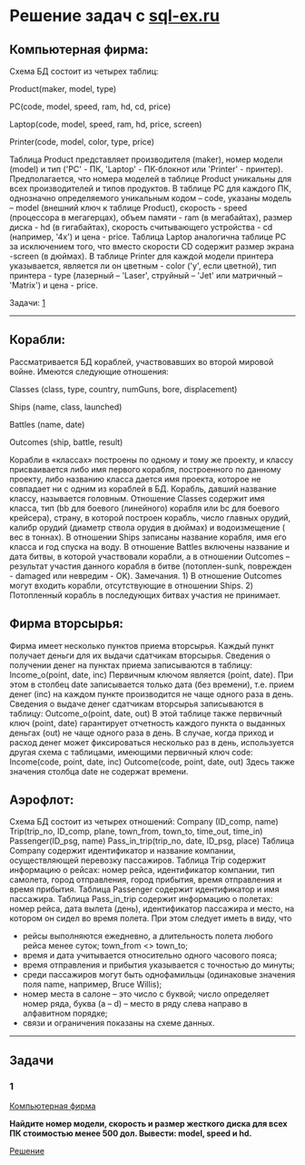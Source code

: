 <h1>Решение задач с <a href="https://sql-ex.ru/">sql-ex.ru</a></h1>



<h2>Компьютерная фирма: </h2>
Схема БД состоит из четырех таблиц:

Product(maker, model, type)

PC(code, model, speed, ram, hd, cd, price)

Laptop(code, model, speed, ram, hd, price, screen)

Printer(code, model, color, type, price)

Таблица Product представляет производителя (maker), номер модели (model) и тип ('PC' - ПК, 'Laptop' - ПК-блокнот или 'Printer' - принтер). Предполагается, что номера моделей в таблице Product уникальны для всех производителей и типов продуктов. В таблице PC для каждого ПК, однозначно определяемого уникальным кодом – code, указаны модель – model (внешний ключ к таблице Product), скорость - speed (процессора в мегагерцах), объем памяти - ram (в мегабайтах), размер диска - hd (в гигабайтах), скорость считывающего устройства - cd (например, '4x') и цена - price. Таблица Laptop аналогична таблице РС за исключением того, что вместо скорости CD содержит размер экрана -screen (в дюймах). В таблице Printer для каждой модели принтера указывается, является ли он цветным - color ('y', если цветной), тип принтера - type (лазерный – 'Laser', струйный – 'Jet' или матричный – 'Matrix') и цена - price.

Задачи: <a href="#1">1</a>

<hr>

<h2>Корабли: </h2>
Рассматривается БД кораблей, участвовавших во второй мировой войне. Имеются следующие отношения:

Classes (class, type, country, numGuns, bore, displacement)

Ships (name, class, launched)

Battles (name, date)

Outcomes (ship, battle, result)


Корабли в «классах» построены по одному и тому же проекту, и классу присваивается либо имя первого корабля, построенного по данному проекту, либо названию класса дается имя проекта, которое не совпадает ни с одним из кораблей в БД. Корабль, давший название классу, называется головным.
Отношение Classes содержит имя класса, тип (bb для боевого (линейного) корабля или bc для боевого крейсера), страну, в которой построен корабль, число главных орудий, калибр орудий (диаметр ствола орудия в дюймах) и водоизмещение ( вес в тоннах). В отношении Ships записаны название корабля, имя его класса и год спуска на воду. В отношение Battles включены название и дата битвы, в которой участвовали корабли, а в отношении Outcomes – результат участия данного корабля в битве (потоплен-sunk, поврежден - damaged или невредим - OK).
Замечания. 1) В отношение Outcomes могут входить корабли, отсутствующие в отношении Ships. 2) Потопленный корабль в последующих битвах участия не принимает.


<h2>Фирма вторсырья: </h2>
Фирма имеет несколько пунктов приема вторсырья. Каждый пункт получает деньги для их выдачи сдатчикам вторсырья. Сведения о получении денег на пунктах приема записываются в таблицу:
Income_o(point, date, inc)
Первичным ключом является (point, date). При этом в столбец date записывается только дата (без времени), т.е. прием денег (inc) на каждом пункте производится не чаще одного раза в день. Сведения о выдаче денег сдатчикам вторсырья записываются в таблицу:
Outcome_o(point, date, out)
В этой таблице также первичный ключ (point, date) гарантирует отчетность каждого пункта о выданных деньгах (out) не чаще одного раза в день.
В случае, когда приход и расход денег может фиксироваться несколько раз в день, используется другая схема с таблицами, имеющими первичный ключ code:
Income(code, point, date, inc)
Outcome(code, point, date, out)
Здесь также значения столбца date не содержат времени.


<h2>Аэрофлот: </h2>

Схема БД состоит из четырех отношений:
Company (ID_comp, name)
Trip(trip_no, ID_comp, plane, town_from, town_to, time_out, time_in)
Passenger(ID_psg, name)
Pass_in_trip(trip_no, date, ID_psg, place)
Таблица Company содержит идентификатор и название компании, осуществляющей перевозку пассажиров. Таблица Trip содержит информацию о рейсах: номер рейса, идентификатор компании, тип самолета, город отправления, город прибытия, время отправления и время прибытия. Таблица Passenger содержит идентификатор и имя пассажира. Таблица Pass_in_trip содержит информацию о полетах: номер рейса, дата вылета (день), идентификатор пассажира и место, на котором он сидел во время полета. При этом следует иметь в виду, что
- рейсы выполняются ежедневно, а длительность полета любого рейса менее суток; town_from <> town_to;
- время и дата учитывается относительно одного часового пояса;
- время отправления и прибытия указывается с точностью до минуты;
- среди пассажиров могут быть однофамильцы (одинаковые значения поля name, например, Bruce Willis);
- номер места в салоне – это число с буквой; число определяет номер ряда, буква (a – d) – место в ряду слева направо в алфавитном порядке;
- связи и ограничения показаны на схеме данных.

<hr>

<h2>Задачи</h2>

<h3>1</h3>

<a href="#компьютерная-фирма-">Компьютерная фирма</a> 

<b>Найдите номер модели, скорость и размер жесткого диска для всех ПК стоимостью менее 500 дол. Вывести: model, speed и hd.</b>

<a href="solutions/1.sql">Решение</a>
